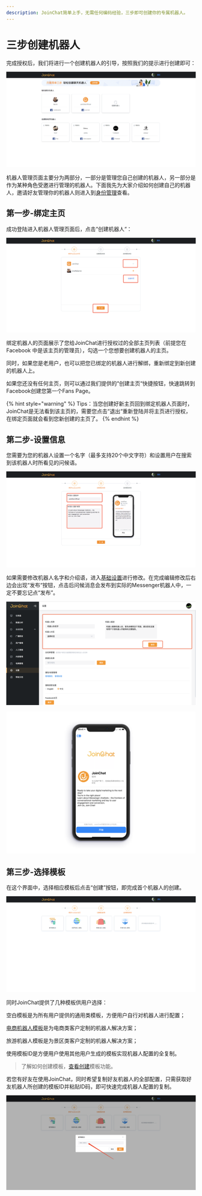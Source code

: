 ```yaml
---
description: JoinChat简单上手，无需任何编码经验，三步即可创建你的专属机器人。
---
```


# 三步创建机器人

完成授权后，我们将进行一个创建机器人的引导，按照我们的提示进行创建即可：

![&#x673A;&#x5668;&#x4EBA;&#x7BA1;&#x7406;&#x9875;&#x9762;](../.gitbook/assets/image%20%28109%29.png)

机器人管理页面主要分为两部分，一部分是管理您自己创建的机器人，另一部分是作为某种角色受邀进行管理的机器人。下面我先为大家介绍如何创建自己的机器人，邀请好友管理你的机器人则进入到[身份管理](../general-function/she-zhi/shen-fen-guan-li.md)查看。

## 第一步-绑定主页

成功登陆进入机器人管理页面后，点击“创建机器人“：

![&#x7ED1;&#x5B9A;&#x673A;&#x5668;&#x4EBA;](../.gitbook/assets/image%20%2891%29.png)

绑定机器人的页面展示了您给JoinChat进行授权过的全部主页列表（前提您在Facebook 中是该主页的管理员），勾选一个您想要创建机器人的主页。

同时，如果您是老用户，也可以把您已绑定的机器人进行解绑，重新绑定到新创建的机器人上。

如果您还没有任何主页，则可以通过我们提供的“创建主页“快捷按钮，快速跳转到Facebook创建您第一个Fans Page。

{% hint style="warning" %}
Tips：当您创建好新主页回到绑定机器人页面时，JoinChat是无法看到该主页的，需要您点击“退出“重新登陆并将主页进行授权，在绑定页面就会看到您新创建的主页了。
{% endhint %}

## 第二步-设置信息

您需要为您的机器人设置一个名字（最多支持20个中文字符）和设置用户在搜索到该机器人时所看见的问候语。

![&#x8BBE;&#x7F6E;&#x57FA;&#x7840;&#x4FE1;&#x606F;](../.gitbook/assets/image%20%2878%29.png)

如果需要修改机器人名字和介绍语，进入[基础设置](../general-function/she-zhi/ji-chu-she-zhi.md)进行修改。在完成编辑修改后右边会出现“发布“按钮，点击后问候消息会发布到实际的Messenger机器人中，一定不要忘记点“发布”。

![&#x4FEE;&#x6539;&#x673A;&#x5668;&#x4EBA;&#x57FA;&#x7840;&#x4FE1;&#x606F;](../.gitbook/assets/image%20%2852%29.png)

![&#x793A;&#x4F8B;&#x56FE;](../.gitbook/assets/image%20%2840%29.png)

## 第三步-选择模板

在这个界面中，选择相应模板后点击“创建”按钮，即完成首个机器人的创建。

![&#x9009;&#x62E9;&#x6A21;&#x677F;](../.gitbook/assets/image%20%2892%29.png)

同时JoinChat提供了几种模板供用户选择：

空白模板是为所有用户提供的通用类模板，方便用户自行对机器人进行配置；

[电商机器人模板](../advanced-functions/dian-shang-guan-li-1.md)是为电商类客户定制的机器人解决方案；

旅游机器人模板是为景区类客户定制的机器人解决方案；

使用模板ID是方便用户使用其他用户生成的模板实现机器人配置的全复制。

> 了解如何创建模板，[查看创建](../general-function/she-zhi/chuang-jian-mo-ban.md)模板功能。

若您有好友在使用JoinChat，同时希望复制好友机器人的全部配置，只需获取好友机器人所创建的模板ID并粘贴ID码，即可快速完成机器人配置的复制。 

![&#x4F7F;&#x7528;&#x6A21;&#x677F;ID](../.gitbook/assets/image%20%2811%29.png)



